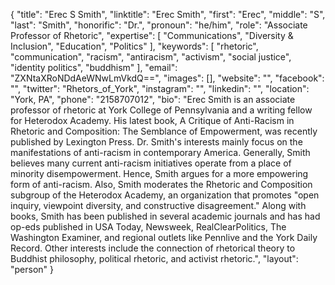 {
  "title": "Erec S Smith",
  "linktitle": "Erec Smith",
  "first": "Erec",
  "middle": "S",
  "last": "Smith",
  "honorific": "Dr.",
  "pronoun": "he/him",
  "role": "Associate Professor of Rhetoric",
  "expertise": [
    "Communications",
    "Diversity & Inclusion",
    "Education",
    "Politics"
  ],
  "keywords": [
    "rhetoric",
    "communication",
    "racism",
    "antiracism",
    "activism",
    "social justice",
    "identity politics",
    "buddhism"
  ],
  "email": "ZXNtaXRoNDdAeWNwLmVkdQ==",
  "images": [],
  "website": "",
  "facebook": "",
  "twitter": "Rhetors_of_York",
  "instagram": "",
  "linkedin": "",
  "location": "York, PA",
  "phone": "2158707012",
  "bio": "Erec Smith is an associate professor of rhetoric at York College of Pennsylvania and a writing fellow for Heterodox Academy. His latest book, A Critique of Anti-Racism in Rhetoric and Composition: The Semblance of Empowerment, was recently published by Lexington Press. Dr. Smith's interests mainly focus on the manifestations of anti-racism in contemporary America. Generally, Smith believes many current anti-racism initiatives operate from a place of minority disempowerment. Hence, Smith argues for a more empowering form of anti-racism.  Also, Smith moderates the Rhetoric and Composition subgroup of the Heterodox Academy, an organization that promotes \"open inquiry, viewpoint diversity, and constructive disagreement.\" Along with books, Smith has been published in several academic journals and has had op-eds published in USA Today, Newsweek, RealClearPolitics, The Washington Examiner, and regional outlets like Pennlive and the York Daily Record. Other interests include the connection of rhetorical theory to Buddhist philosophy, political rhetoric, and activist rhetoric.",
  "layout": "person"
}
